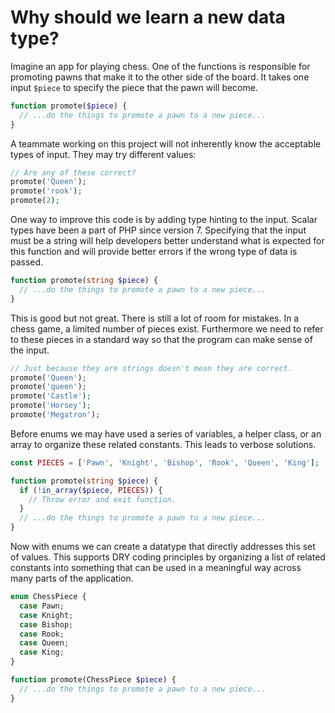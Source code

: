 # Why should we learn a new data type?

Imagine an app for playing chess. One of the functions is responsible for promoting pawns that make it to the other side of the board. It takes one input `$piece` to specify the piece that the pawn will become.

```php
function promote($piece) {
  // ...do the things to promote a pawn to a new piece...
}
```

A teammate working on this project will not inherently know the acceptable types of input. They may try different values:

```php
// Are any of these correct?
promote('Queen');
promote('rook');
promote(2);
```

One way to improve this code is by adding type hinting to the input. Scalar types have been a part of PHP since version 7. Specifying that the input must be a string will help developers better understand what is expected for this function and will provide better errors if the wrong type of data is passed.

```php
function promote(string $piece) {
  // ...do the things to promote a pawn to a new piece...
}
```

This is good but not great. There is still a lot of room for mistakes. In a chess game, a limited number of pieces exist. Furthermore we need to refer to these pieces in a standard way so that the program can make sense of the input.

```php
// Just because they are strings doesn't mean they are correct.
promote('Queen');
promote('queen');
promote('Castle');
promote('Horsey');
promote('Megatron');
```

Before enums we may have used a series of variables, a helper class, or an array to organize these related constants. This leads to verbose solutions.

```php
const PIECES = ['Pawn', 'Knight', 'Bishop', 'Rook', 'Queen', 'King'];

function promote(string $piece) {
  if (!in_array($piece, PIECES)) {
    // Throw error and exit function.
  }
  // ...do the things to promote a pawn to a new piece...
}
```

Now with enums we can create a datatype that directly addresses this set of values. This supports DRY coding principles by organizing a list of related constants into something that can be used in a meaningful way across many parts of the application.

```php
enum ChessPiece {
  case Pawn;
  case Knight;
  case Bishop;
  case Rook;
  case Queen;
  case King;
}

function promote(ChessPiece $piece) {
  // ...do the things to promote a pawn to a new piece...
}
```
